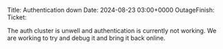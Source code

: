 Title: Authentication down
Date: 2024-08-23 03:00+0000
OutageFinish:
Ticket:

The auth cluster is unwell and authentication is currently not working.
We are working to try and debug it and bring it back online.

